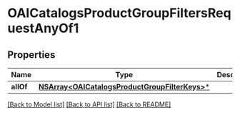 # OAICatalogsProductGroupFiltersRequestAnyOf1

## Properties
Name | Type | Description | Notes
------------ | ------------- | ------------- | -------------
**allOf** | [**NSArray&lt;OAICatalogsProductGroupFilterKeys&gt;***](OAICatalogsProductGroupFilterKeys.md) |  | 

[[Back to Model list]](../README.md#documentation-for-models) [[Back to API list]](../README.md#documentation-for-api-endpoints) [[Back to README]](../README.md)



